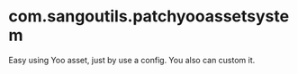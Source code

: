# com.sangoutils.patchyooassetsystem
 Easy using Yoo asset, just by use a config. You also can custom it.
